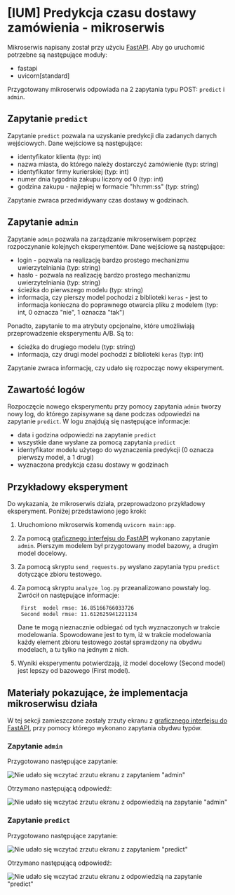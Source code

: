# [IUM] Predykcja czasu dostawy zamówienia - mikroserwis

Mikroserwis napisany został przy użyciu [FastAPI](https://fastapi.tiangolo.com/). Aby go uruchomić potrzebne są następujące moduły:

* fastapi
* uvicorn[standard]

Przygotowany mikroserwis odpowiada na 2 zapytania typu POST: `predict` i `admin`. 

## Zapytanie `predict`
Zapytanie `predict` pozwala na uzyskanie predykcji dla zadanych danych wejściowych. Dane wejściowe są następujące:

* identyfikator klienta (typ: int)
* nazwa miasta, do którego należy dostarczyć zamówienie (typ: string)
* identyfikator firmy kurierskiej (typ: int)
* numer dnia tygodnia zakupu liczony od 0 (typ: int)
* godzina zakupu - najlepiej w formacie "hh:mm:ss" (typ: string)

Zapytanie zwraca przedwidywany czas dostawy w godzinach.

## Zapytanie `admin`
Zapytanie `admin` pozwala na zarządzanie mikroserwisem poprzez rozpoczynanie kolejnych eksperymentów. Dane wejściowe są następujące:

* login - pozwala na realizację bardzo prostego mechanizmu uwierzytelniania (typ: string)
* hasło - pozwala na realizację bardzo prostego mechanizmu uwierzytelniania (typ: string)
* ścieżka do pierwszego modelu (typ: string)
* informacja, czy pierszy model pochodzi z biblioteki `keras` - jest to informacja konieczna do poprawnego otwarcia pliku z modelem (typ: int, 0 oznacza "nie", 1 oznacza "tak")

Ponadto, zapytanie to ma atrybuty opcjonalne, które umożliwiają przeprowadzenie eksperymentu A/B. Są to:

* ścieżka do drugiego modelu (typ: string)
* informacja, czy drugi model pochodzi z biblioteki `keras` (typ: int)

Zapytanie zwraca informację, czy udało się rozpocząc nowy eksperyment.

## Zawartość logów
Rozpoczęcie nowego eksperymentu przy pomocy zapytania `admin` tworzy nowy log, do którego zapisywane są dane podczas odpowiedzi na zapytanie `predict`. W logu znajdują się następujące informacje: 

* data i godzina odpowiedzi na zapytanie `predict`
* wszystkie dane wysłane za pomocą zapytania `predict`
* identyfikator modelu użytego do wyznaczenia predykcji (0 oznacza pierwszy model, a 1 drugi)
* wyznaczona predykcja czasu dostawy w godzinach

## Przykładowy eksperyment
Do wykazania, że mikroserwis działa, przeprowadzono przykładowy eksperyment. Poniżej przedstawiono jego kroki:

1. Uruchomiono mikroserwis komendą `uvicorn main:app`.
2. Za pomocą [graficznego interfejsu do FastAPI](http://127.0.0.1:8000/docs) wykonano zapytanie `admin`. Pierszym modelem był przygotowany model bazowy, a drugim model docelowy.
3. Za pomocą skryptu `send_requests.py` wysłano zapytania typu `predict` dotyczące zbioru testowego.
4. Za pomocą skryptu `analyze_log.py` przeanalizowano powstały log. Zwrócił on następujące informacje:  

        First  model rmse: 16.85166766033726
        Second model rmse: 11.612625941221134

    Dane te mogą nieznacznie odbiegać od tych wyznaczonych w trakcie modelowania. Spowodowane jest to tym, iż w trakcie modelowania każdy element zbioru testowego został sprawdzony na obydwu modelach, a tu tylko na jednym z nich.

5. Wyniki eksperymentu potwierdzają, iż model docelowy (Second model) jest lepszy od bazowego (First model).

## Materiały pokazujące, że implementacja mikroserwisu działa
W tej sekcji zamieszczone zostały zrzuty ekranu z [graficznego interfejsu do FastAPI](http://127.0.0.1:8000/docs), przy pomocy którego wykonano zapytania obydwu typów.

### Zapytanie `admin`
Przygotowano następujące zapytanie:

![Nie udało się wczytać zrzutu ekranu z zapytaniem \"admin\"](images/admin_request_body.png "Zapytanie \"admin\"")

Otrzymano następującą odpowiedź:

![Nie udało się wczytać zrzutu ekranu z odpowiedzią na zapytanie \"admin\"](images/admin_response.png "Odpowiedź na zapytanie \"admin\"")

### Zapytanie `predict`
Przygotowano następujące zapytanie:

![Nie udało się wczytać zrzutu ekranu z zapytaniem \"predict\"](images/predict_request_body.png "Zapytanie \"predict\"")

Otrzymano następującą odpowiedź:

![Nie udało się wczytać zrzutu ekranu z odpowiedzią na zapytanie \"predict\"](images/predict_response.png "Odpowiedź na zapytanie \"predict\"")